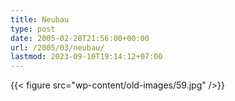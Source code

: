 ```yaml
---
title: Neubau
type: post
date: 2005-02-28T21:56:00+00:00
url: /2005/03/neubau/
lastmod: 2023-09-10T19:14:12+07:00
---
```

{{< figure src="wp-content/old-images/59.jpg" />}}

